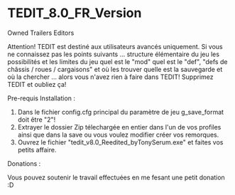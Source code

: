 # TEDIT_8.0_FR_Version
Owned Trailers Editors

Attention!
TEDIT est destiné aux utilisateurs avancés uniquement.
Si vous ne connaissez pas les points suivants ...
structure élémentaire du jeu
les possibilités et les limites du jeu
quel est le "mod"
quel est le "def", "defs de châssis / roues / cargaisons" et où les trouver
quelle est la sauvegarde et où la chercher
... alors vous n'avez rien à faire dans TEDIT! Supprimez TEDIT et oubliez ça!


Pre-requis Installation :

1. Dans le fichier config.cfg principal du paramètre de jeu g_save_format doit être "2"!
2. Extrayer le dossier Zip télechargée en entier dans l'un de vos profiles ainsi que dans la save ou vous voulez modifier créer vos remorques.
3. Ouvrez le fichier "tedit_v8.0_Reedited_byTonySerum.exe" et faites vos petits affaire.

Donations :

Vous pouvez soutenir le travail effectuées en me fesant une petit donation :D
